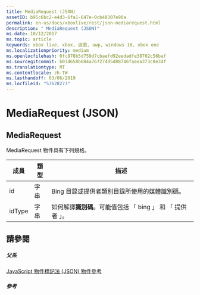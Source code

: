 ```yaml
---
title: MediaRequest (JSON)
assetID: b95c6bc2-e4d3-6fa1-647e-0cb48307e90a
permalink: en-us/docs/xboxlive/rest/json-mediarequest.html
description: " MediaRequest (JSON)"
ms.date: 10/12/2017
ms.topic: article
keywords: xbox live, xbox, 遊戲, uwp, windows 10, xbox one
ms.localizationpriority: medium
ms.openlocfilehash: 0fc878b5d759d7cbaefd92eedadfe38702c56baf
ms.sourcegitcommit: b034650b684a767274d5d88746faeea373c8e34f
ms.translationtype: MT
ms.contentlocale: zh-TW
ms.lasthandoff: 03/06/2019
ms.locfileid: "57628273"
---
```

# <a name="mediarequest-json"></a>MediaRequest (JSON)
 
<a id="ID4EO"></a>

 
## <a name="mediarequest"></a>MediaRequest
 
MediaRequest 物件具有下列規格。
 
| 成員| 類型| 描述| 
| --- | --- | --- | 
| id| 字串| Bing 目錄或提供者類別目錄所使用的媒體識別碼。| 
| idType| 字串| 如何解譯<b>識別碼</b>。可能值包括 「 bing 」 和 「 提供者 」。| 
  
<a id="ID4E2B"></a>

 
## <a name="see-also"></a>請參閱
 
<a id="ID4E4B"></a>

 
##### <a name="parent"></a>父系 

[JavaScript 物件標記法 (JSON) 物件參考](atoc-xboxlivews-reference-json.md)

  
<a id="ID4EJC"></a>

 
##### <a name="reference"></a>參考   